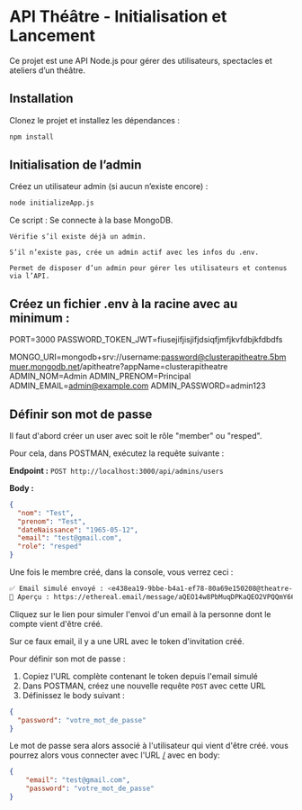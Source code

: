 # API Théâtre - Initialisation et Lancement

Ce projet est une API Node.js pour gérer des utilisateurs, spectacles et ateliers d’un théâtre.

## Installation

Clonez le projet et installez les dépendances :

```bash
npm install

```

## Initialisation de l’admin

Créez un utilisateur admin (si aucun n’existe encore) :

```bash
node initializeApp.js
```


Ce script :
    Se connecte à la base MongoDB.

    Vérifie s’il existe déjà un admin.

    S’il n’existe pas, crée un admin actif avec les infos du .env.

    Permet de disposer d’un admin pour gérer les utilisateurs et contenus via l’API.


## Créez un fichier .env à la racine avec au minimum :


PORT=3000
PASSWORD_TOKEN_JWT=fiusejifjisjifjdsiqfjmfjkvfdbjkfdbdfs

MONGO_URI=mongodb+srv://username:password@clusterapitheatre.5bmmuer.mongodb.net/apitheatre?appName=clusterapitheatre
ADMIN_NOM=Admin
ADMIN_PRENOM=Principal
ADMIN_EMAIL=admin@example.com
ADMIN_PASSWORD=admin123

## Définir son mot de passe 

Il faut d'abord créer un user avec soit le rôle "member" ou "resped".

Pour cela, dans POSTMAN, exécutez la requête suivante :

**Endpoint :** `POST http://localhost:3000/api/admins/users`

**Body :**
```json
{
  "nom": "Test",
  "prenom": "Test",
  "dateNaissance": "1965-05-12",
  "email": "test@gmail.com",
  "role": "resped"
}
```

Une fois le membre créé, dans la console, vous verrez ceci :
```bash
✅ Email simulé envoyé : <e438ea19-9bbe-b4a1-ef78-80a69e150208@theatre-api.com>
🔗 Aperçu : https://ethereal.email/message/aQEO14w8PbMuqDPKaQEO2VPQQmY66RD6AAAAARGWQNzD.Oa94LbBEYuCDyE
```

Cliquez sur le lien pour simuler l'envoi d'un email à la personne dont le compte vient d'être créé.

Sur ce faux email, il y a une URL avec le token d'invitation créé.

Pour définir son mot de passe :
1. Copiez l'URL complète contenant le token depuis l'email simulé
2. Dans POSTMAN, créez une nouvelle requête `POST` avec cette URL
3. Définissez le body suivant :
```json
{
  "password": "votre_mot_de_passe"
}
```

Le mot de passe sera alors associé à l'utilisateur qui vient d'être créé.
vous pourrez alors vous connecter avec l'URL [/](http://localhost:3000/api/users/login) avec en body:
```json
{
    "email": "test@gmail.com",
    "password": "votre_mot_de_passe"
}
```

